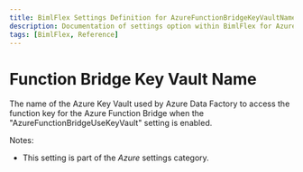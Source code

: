 ```yaml
---
title: BimlFlex Settings Definition for AzureFunctionBridgeKeyVaultName
description: Documentation of settings option within BimlFlex for AzureFunctionBridgeKeyVaultName
tags: [BimlFlex, Reference]
---
```


# Function Bridge Key Vault Name

The name of the Azure Key Vault used by Azure Data Factory to access the function key for the Azure Function Bridge when the "AzureFunctionBridgeUseKeyVault" setting is enabled.

Notes:

* This setting is part of the *Azure* settings category.

